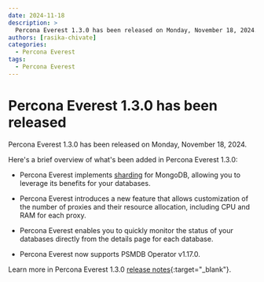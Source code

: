 ```yaml
---
date: 2024-11-18
description: >
  Percona Everest 1.3.0 has been released on Monday, November 18, 2024.
authors: [rasika-chivate]
categories:
  - Percona Everest
tags:
  - Percona Everest
---
```


# Percona Everest 1.3.0 has been released

<!-- more -->

Percona Everest 1.3.0 has been released on Monday, November 18, 2024. 

Here's a brief overview of what's been added in Percona Everest 1.3.0:

- Percona Everest implements [sharding](https://docs.percona.com/everest/use/mongo_sharding.html) for MongoDB, allowing you to leverage its benefits for your databases.

- Percona Everest introduces a new feature that allows customization of the number of proxies and their resource allocation, including CPU and RAM for each proxy.

- Percona Everest enables you to quickly monitor the status of your databases directly from the details page for each database.

- Percona Everest now supports PSMDB Operator v1.17.0.

Learn more in Percona Everest 1.3.0 [release notes](https://docs.percona.com/everest/release-notes/Percona-Everest-1.3.0-%282024-11-18%29.html){:target="_blank"}.

